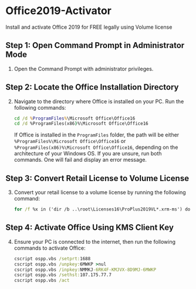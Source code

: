 # Office2019-Activator

Install and activate Office 2019 for FREE legally using Volume license

## Step 1: Open Command Prompt in Administrator Mode

1. Open the Command Prompt with administrator privileges.

## Step 2: Locate the Office Installation Directory

2. Navigate to the directory where Office is installed on your PC. Run the following commands:

    ```cmd
    cd /d %ProgramFiles%\Microsoft Office\Office16
    cd /d %ProgramFiles(x86)%\Microsoft Office\Office16
    ```

    If Office is installed in the `ProgramFiles` folder, the path will be either `%ProgramFiles%\Microsoft Office\Office16` or `%ProgramFiles(x86)%\Microsoft Office\Office16`, depending on the architecture of your Windows OS. If you are unsure, run both commands. One will fail and display an error message.

## Step 3: Convert Retail License to Volume License

3. Convert your retail license to a volume license by running the following command:

    ```cmd
    for /f %x in ('dir /b ..\root\Licenses16\ProPlus2019VL*.xrm-ms') do cscript ospp.vbs /inslic:"..\root\Licenses16\%x"
    ```

## Step 4: Activate Office Using KMS Client Key

4. Ensure your PC is connected to the internet, then run the following commands to activate Office:

    ```cmd
    cscript ospp.vbs /setprt:1688
    cscript ospp.vbs /unpkey:6MWKP >nul
    cscript ospp.vbs /inpkey:NMMKJ-6RK4F-KMJVX-8D9MJ-6MWKP
    cscript ospp.vbs /sethst:107.175.77.7
    cscript ospp.vbs /act
